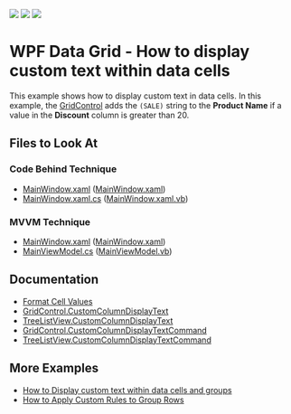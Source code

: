 <!-- default badges list -->
![](https://img.shields.io/endpoint?url=https://codecentral.devexpress.com/api/v1/VersionRange/128649966/21.1.5%2B)
[![](https://img.shields.io/badge/Open_in_DevExpress_Support_Center-FF7200?style=flat-square&logo=DevExpress&logoColor=white)](https://supportcenter.devexpress.com/ticket/details/E2020)
[![](https://img.shields.io/badge/📖_How_to_use_DevExpress_Examples-e9f6fc?style=flat-square)](https://docs.devexpress.com/GeneralInformation/403183)
<!-- default badges end -->

# WPF Data Grid - How to display custom text within data cells

This example shows how to display custom text in data cells. In this example, the [GridControl](https://docs.devexpress.com/WPF/DevExpress.Xpf.Grid.GridControl) adds the `(SALE)` string to the **Product Name** if a value in the **Discount** column is greater than 20.

<!-- default file list -->

## Files to Look At

### Code Behind Technique

- [MainWindow.xaml](./CS/DisplayCustomText_CodeBehind/MainWindow.xaml) ([MainWindow.xaml](./VB/DisplayCustomText_CodeBehind/MainWindow.xaml))
- [MainWindow.xaml.cs](./CS/DisplayCustomText_CodeBehind/MainWindow.xaml.cs#L20-L26) ([MainWindow.xaml.vb](./VB/DisplayCustomText_CodeBehind/MainWindow.xaml.vb#L22-L29))

### MVVM Technique

- [MainWindow.xaml](./CS/DisplayCustomText_MVVM/MainWindow.xaml) ([MainWindow.xaml](./VB/DisplayCustomText_MVVM/MainWindow.xaml))
- [MainViewModel.cs](./CS/DisplayCustomText_MVVM/MainViewModel.cs#L32-L40) ([MainViewModel.vb](./VB/DisplayCustomText_MVVM/MainViewModel.vb#L76-L84))

<!-- default file list end -->

## Documentation

- [Format Cell Values](https://docs.devexpress.com/WPF/400449/controls-and-libraries/data-grid/appearance-customization/format-cell-values)
- [GridControl.CustomColumnDisplayText](https://docs.devexpress.com/WPF/DevExpress.Xpf.Grid.GridControl.CustomColumnDisplayText)
- [TreeListView.CustomColumnDisplayText](https://docs.devexpress.com/WPF/DevExpress.Xpf.Grid.TreeListView.CustomColumnDisplayText)
- [GridControl.CustomColumnDisplayTextCommand](https://docs.devexpress.com/WPF/DevExpress.Xpf.Grid.GridControl.CustomColumnDisplayTextCommand)
- [TreeListView.CustomColumnDisplayTextCommand](https://docs.devexpress.com/WPF/DevExpress.Xpf.Grid.TreeListView.CustomColumnDisplayTextCommand)

## More Examples

- [How to Display custom text within data cells and groups](https://github.com/DevExpress-Examples/how-to-display-custom-text-within-data-cells-and-groups-t327301)
- [How to Apply Custom Rules to Group Rows](https://github.com/DevExpress-Examples/how-to-implement-custom-grouping-e1530)
